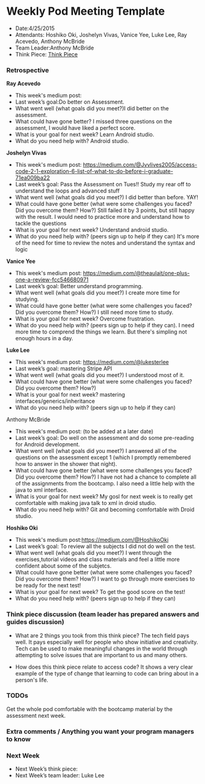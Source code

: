 # Weekly Pod Meeting Template

* Date:4/25/2015
* Attendants: Hoshiko Oki, Joshelyn Vivas, Vanice Yee, Luke Lee, Ray Acevedo, Anthony McBride
* Team Leader:Anthony McBride 
* Think Piece:  [Think Piece](<http://qz.com/382041/the-uss-most-marginalized-are-disrupting-power-structures-by-learning-how-to-code/>)

### Retrospective

**Ray Acevedo**

* This week's medium post:
* Last week’s goal:Do better on Assessment.
* What went well (what goals did you meet?)I did better on the assessment.
* What could have gone better? I missed three questions on the assessment, I would have liked a perfect score.
* What is your goal for next week? Learn Android studio.
* What do you need help with? Android studio.

**Joshelyn Vivas**

* This week's medium post: https://medium.com/@Jvvlives2005/access-code-2-1-exploration-6-list-of-what-to-do-before-i-graduate-71ea009ba22
* Last week’s goal: Pass the Assessment on Tues!! Study my rear off to understand the loops and advanced stuff 
* What went well (what goals did you meet?) I did better than before. YAY! 
* What could have gone better (what were some challenges you faced? Did you overcome them? How?) Still failed it by 3 points, but still happy with the result. I would need to practice more and understand how to tackle the questions 
* What is your goal for next week? Understand android studio.
* What do you need help with? (peers sign up to help if they can) It's more of the need for time to review the notes and understand the syntax and logic

**Vanice Yee**

* This week's medium post: https://medium.com/@theaulait/one-plus-one-a-review-fcc546680971
* Last week’s goal: Better understand programming.
* What went well (what goals did you meet?) I create more time for studying. 
* What could have gone better (what were some challenges you faced? Did you overcome them? How?) I still need more time to     study.
* What is your goal for next week? Overcome frustration. 
* What do you need help with? (peers sign up to help if they can). I need more time to comprend the things we learn. But there's simpling not enough hours in a day. 

**Luke Lee**

* This week's medium post: https://medium.com/@lukesterlee
* Last week’s goal: mastering Stripe API
* What went well (what goals did you meet?) I understood most of it.
* What could have gone better (what were some challenges you faced? Did you overcome them? How?) 
* What is your goal for next week? mastering interfaces/generics/inheritance
* What do you need help with? (peers sign up to help if they can)

Anthony McBride

* This week's medium post: (to be added at a later date)
* Last week’s goal: Do well on the assessment and do some pre-reading for Android development.
* What went well (what goals did you meet?) I answered all of the questions on the assessment except 1 (which I promptly remembered how to answer in the shower that night).
* What could have gone better (what were some challenges you faced? Did you overcome them? How?) I have not had a chance to complete all of the assignments from the bootcamp. I also need a little help with the java to xml interface.
* What is your goal for next week? My gosl for next week is to really get comfortable with making java talk to xml in droid studio.
* What do you need help with? Git and becoming comfortable with Droid studio.

**Hoshiko Oki**

* This week's medium post:https://medium.com/@HoshikoOki
* Last week’s goal: To review all the subjects I did not do well on the test.
* What went well (what goals did you meet?) I went through the exercises,tutorial videos and class materials and feel a little more confident about some of the subjetcs.
* What could have gone better (what were some challenges you faced? Did you overcome them? How?)  I want to go through more exercises to be ready for the next test!
* What is your goal for next week? To get the good score on the test!
* What do you need help with? (peers sign up to help if they can)

### Think piece discussion (team leader has prepared answers and guides discussion)

* What are 2 things you took from this think piece?
The tech field pays well. It pays especially well for people who show initiative and creativity.
Tech can be used to make meaningful changes in the world through attempting to solve issues that are important to us and many others.

* How does this think piece relate to access code?
It shows a very clear example of the type of change that learning to code can bring about in a person's life.

### TODOs

Get the whole pod comfortable with the bootcamp material by the assessment next week.

### Extra comments / Anything you want your program managers to know

### Next Week

* Next Week’s think piece:
* Next Week’s team leader: Luke Lee

